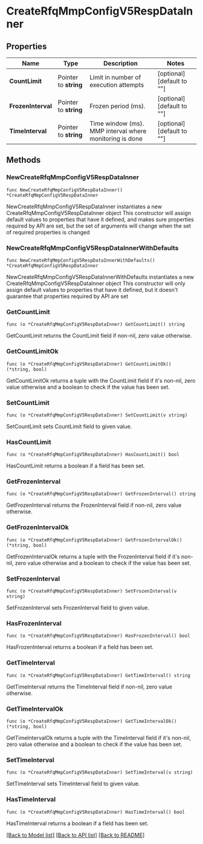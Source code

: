 # CreateRfqMmpConfigV5RespDataInner

## Properties

Name | Type | Description | Notes
------------ | ------------- | ------------- | -------------
**CountLimit** | Pointer to **string** | Limit in number of execution attempts | [optional] [default to ""]
**FrozenInterval** | Pointer to **string** | Frozen period (ms). | [optional] [default to ""]
**TimeInterval** | Pointer to **string** | Time window (ms). MMP interval where monitoring is done | [optional] [default to ""]

## Methods

### NewCreateRfqMmpConfigV5RespDataInner

`func NewCreateRfqMmpConfigV5RespDataInner() *CreateRfqMmpConfigV5RespDataInner`

NewCreateRfqMmpConfigV5RespDataInner instantiates a new CreateRfqMmpConfigV5RespDataInner object
This constructor will assign default values to properties that have it defined,
and makes sure properties required by API are set, but the set of arguments
will change when the set of required properties is changed

### NewCreateRfqMmpConfigV5RespDataInnerWithDefaults

`func NewCreateRfqMmpConfigV5RespDataInnerWithDefaults() *CreateRfqMmpConfigV5RespDataInner`

NewCreateRfqMmpConfigV5RespDataInnerWithDefaults instantiates a new CreateRfqMmpConfigV5RespDataInner object
This constructor will only assign default values to properties that have it defined,
but it doesn't guarantee that properties required by API are set

### GetCountLimit

`func (o *CreateRfqMmpConfigV5RespDataInner) GetCountLimit() string`

GetCountLimit returns the CountLimit field if non-nil, zero value otherwise.

### GetCountLimitOk

`func (o *CreateRfqMmpConfigV5RespDataInner) GetCountLimitOk() (*string, bool)`

GetCountLimitOk returns a tuple with the CountLimit field if it's non-nil, zero value otherwise
and a boolean to check if the value has been set.

### SetCountLimit

`func (o *CreateRfqMmpConfigV5RespDataInner) SetCountLimit(v string)`

SetCountLimit sets CountLimit field to given value.

### HasCountLimit

`func (o *CreateRfqMmpConfigV5RespDataInner) HasCountLimit() bool`

HasCountLimit returns a boolean if a field has been set.

### GetFrozenInterval

`func (o *CreateRfqMmpConfigV5RespDataInner) GetFrozenInterval() string`

GetFrozenInterval returns the FrozenInterval field if non-nil, zero value otherwise.

### GetFrozenIntervalOk

`func (o *CreateRfqMmpConfigV5RespDataInner) GetFrozenIntervalOk() (*string, bool)`

GetFrozenIntervalOk returns a tuple with the FrozenInterval field if it's non-nil, zero value otherwise
and a boolean to check if the value has been set.

### SetFrozenInterval

`func (o *CreateRfqMmpConfigV5RespDataInner) SetFrozenInterval(v string)`

SetFrozenInterval sets FrozenInterval field to given value.

### HasFrozenInterval

`func (o *CreateRfqMmpConfigV5RespDataInner) HasFrozenInterval() bool`

HasFrozenInterval returns a boolean if a field has been set.

### GetTimeInterval

`func (o *CreateRfqMmpConfigV5RespDataInner) GetTimeInterval() string`

GetTimeInterval returns the TimeInterval field if non-nil, zero value otherwise.

### GetTimeIntervalOk

`func (o *CreateRfqMmpConfigV5RespDataInner) GetTimeIntervalOk() (*string, bool)`

GetTimeIntervalOk returns a tuple with the TimeInterval field if it's non-nil, zero value otherwise
and a boolean to check if the value has been set.

### SetTimeInterval

`func (o *CreateRfqMmpConfigV5RespDataInner) SetTimeInterval(v string)`

SetTimeInterval sets TimeInterval field to given value.

### HasTimeInterval

`func (o *CreateRfqMmpConfigV5RespDataInner) HasTimeInterval() bool`

HasTimeInterval returns a boolean if a field has been set.


[[Back to Model list]](../README.md#documentation-for-models) [[Back to API list]](../README.md#documentation-for-api-endpoints) [[Back to README]](../README.md)



